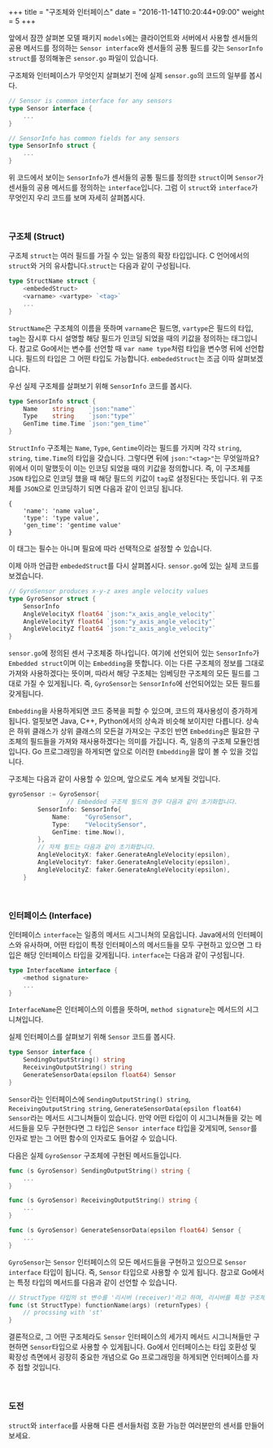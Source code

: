+++
title = "구조체와 인터페이스"
date = "2016-11-14T10:20:44+09:00"
weight = 5
+++

앞에서 잠깐 살펴본 모델 패키지 `models`에는 클라이언트와 서버에서 사용할 센서들의 공용 메서드를 정의하는 `Sensor interface`와 센서들의 공통 필드를 갖는 `SensorInfo struct`를 정의해놓은 `sensor.go` 파일이 있습니다.

구조체와 인터페이스가 무엇인지 살펴보기 전에 실제 `sensor.go`의 코드의 일부를 봅시다.

```go
// Sensor is common interface for any sensors
type Sensor interface {
    ...
}

// SensorInfo has common fields for any sensors
type SensorInfo struct {
    ...
}
```

위 코드에서 보이는 `SensorInfo`가 센서들의 공통 필드를 정의한 `struct`이며 `Sensor`가 센서들의 공용 메서드를 정의하는 `interface`입니다. 그럼 이 `struct`와 `interface`가 무엇인지 우리 코드를 보며 자세히 살펴봅시다.

<br>

### 구조체 (Struct)

구조체 `struct`는 여러 필드를 가질 수 있는 일종의 확장 타입입니다. C 언어에서의 `struct`와 거의 유사합니다.`struct`는 다음과 같이 구성됩니다.

```go
type StructName struct {
    <embededStruct>
    <varname> <vartype> `<tag>`
    ...
}
```

`StructName`은 구조체의 이름을 뜻하며 `varname`은 필드명, `vartype`은 필드의 타입, `tag`는 잠시후 다시 설명할 해당 필드가 인코딩 되었을 때의 키값을 정의하는 태그입니다. 참고로 Go에서는 변수를 선언할 때 `var name type`처럼 타입을 변수명 뒤에 선언합니다. 필드의 타입은 그 어떤 타입도 가능합니다. `embededStruct`는 조금 이따 살펴보겠습니다.
 
우선 실제 구조체를 살펴보기 위해 `SensorInfo` 코드를 봅시다.

```go
type SensorInfo struct {
	Name    string    `json:"name"`
	Type    string    `json:"type"`
	GenTime time.Time `json:"gen_time"`
}
```

`StructInfo` 구조체는 `Name`, `Type`, `Gentime`이라는 필드를 가지며 각각 `string`, `string`, `time.Time`의 타입을 갖습니다. 그렇다면 뒤에 `json:"<tag>"`는 무엇일까요? 위에서 이미 말했듯이 이는 인코딩 되었을 때의 키값을 정의합니다. 즉, 이 구조체를 `JSON` 타입으로 인코딩 했을 때 해당 필드의 키값이 `tag`로 설정된다는 뜻입니다. 위 구조체를 `JSON`으로 인코딩하기 되면 다음과 같이 인코딩 됩니다.

```
{
    'name': 'name value',
    'type': 'type value',
    'gen_time': 'gentime value'
}
```

이 태그는 필수는 아니며 필요에 따라 선택적으로 설정할 수 있습니다. 

이제 아까 언급한 `embededStruct`를 다시 살펴봅시다. `sensor.go`에 있는 실제 코드를 보겠습니다.

```go
// GyroSensor produces x-y-z axes angle velocity values
type GyroSensor struct {
	SensorInfo
	AngleVelocityX float64 `json:"x_axis_angle_velocity"`
	AngleVelocityY float64 `json:"y_axis_angle_velocity"`
	AngleVelocityZ float64 `json:"z_axis_angle_velocity"`
}
```

`sensor.go`에 정의된 센서 구조체중 하나입니다. 여기에 선언되어 있는 `SensorInfo`가 `Embedded struct`이며 이는 `Embedding`을 뜻합니다. 이는 다른 구조체의 정보를 그대로 가져와 사용하겠다는 뜻이며, 따라서 해당 구조체는 임베딩한 구조체의 모든 필드를 그대로 가질 수 있게됩니다. 즉, `GyroSensor`는 `SensorInfo`에 선언되어있는 모든 필드를 갖게됩니다. 

`Embedding`을 사용하게되면 코드 중복을 피할 수 있으며, 코드의 재사용성이 증가하게 됩니다. 얼핏보면 Java, C++, Python에서의 상속과 비슷해 보이지만 다릅니다. 상속은 하위 클래스가 상위 클래스의 모든걸 가져오는 구조인 반면 `Embedding`은 필요한 구조체의 필드들을 가져와 재사용하겠다는 의미를 가집니다. 즉, 일종의 구조체 모듈인셈입니다. Go 프로그래밍을 하게되면 앞으로 이러한 `Embedding`을 많이 볼 수 있을 것입니다.

구조체는 다음과 같이 사용할 수 있으며, 앞으로도 계속 보게될 것입니다.

```go
gyroSensor := GyroSensor{
                // Embedded 구조체 필드의 경우 다음과 같이 초기화합니다.
		SensorInfo: SensorInfo{
			Name:    "GyroSensor",
			Type:    "VelocitySensor",
			GenTime: time.Now(),
		},
		// 자체 필드는 다음과 같이 초기화합니다.
		AngleVelocityX: faker.GenerateAngleVelocity(epsilon),
		AngleVelocityY: faker.GenerateAngleVelocity(epsilon),
		AngleVelocityZ: faker.GenerateAngleVelocity(epsilon),
	}
```

<br>

### 인터페이스 (Interface)

인터페이스 `interface`는 일종의 메서드 시그니쳐의 모음입니다. Java에서의 인터페이스와 유사하며, 어떤 타입이 특정 인터페이스의 메서드들을 모두 구현하고 있으면 그 타입은 해당 인터페이스 타입을 갖게됩니다. `interface`는 다음과 같이 구성됩니다.

```go
type InterfaceName interface {
    <method signature>
    ...
}
``` 

`InterfaceName`은 인터페이스의 이름을 뜻하며, `method signature`는 메서드의 시그니쳐입니다. 

실제 인터페이스를 살펴보기 위해 `Sensor` 코드를 봅시다.

```go
type Sensor interface {
	SendingOutputString() string
	ReceivingOutputString() string
	GenerateSensorData(epsilon float64) Sensor
}
```

`Sensor`라는 인터페이스에 `SendingOutputString() string`, `ReceivingOutputString string`, `GenerateSensorData(epsilon float64) Sensor`라는 메서드 시그니쳐들이 있습니다. 만약 어떤 타입이 이 시그니쳐들을 갖는 메서드들을 모두 구현한다면 그 타입은 `Sensor interface` 타입을 갖게되며, `Sensor`를 인자로 받는 그 어떤 함수의 인자로도 들어갈 수 있습니다. 

다음은 실제 `GyroSensor` 구조체에 구현된 메서드들입니다.

```go
func (s GyroSensor) SendingOutputString() string {
    ...
}

func (s GyroSensor) ReceivingOutputString() string {
    ...
}

func (s GyroSensor) GenerateSensorData(epsilon float64) Sensor {
    ...
}
```

`GyroSensor`는 `Sensor` 인터페이스의 모든 메서드들을 구현하고 있으므로 `Sensor interface` 타입이 됩니다. 즉, `Sensor` 타입으로 사용할 수 있게 됩니다. 참고로 Go에서는 특정 타입의 메서드를 다음과 같이 선언할 수 있습니다.

```go
// StructType 타입의 st 변수를 '리시버 (receiver)'라고 하며, 리시버를 특정 구조체 타입으로 선언하면 그 타입의 메서드가 됩니다.  
func (st StructType) functionName(args) (returnTypes) {
    // procssing with 'st'
}
```

결론적으로, 그 어떤 구조체라도 `Sensor` 인터페이스의 세가지 메서드 시그니쳐들만 구현하면 `Sensor`타입으로 사용할 수 있게됩니다. Go에서 인터페이스는 타입 호환성 및 확장성 측면에서 굉장히 중요한 개념으로 Go 프로그래밍을 하게되면 인터페이스를 자주 접할 것입니다.

<br>

### 도전

`struct`와 `interface`를 사용해 다른 센서들처럼 호환 가능한 여러분만의 센서를 만들어보세요.
